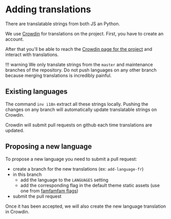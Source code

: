 # Adding translations

There are translatable strings from both JS an Python.

We use [Crowdin][crowdin] for translations on the project.
First, you have to create an account.

After that you'll be able to reach the [Crowdin page for the project][crowdin-udata] and interact with translations.

!!! warning
    We only translate strings from the `master` and maintenance branches of the repository.
    Do not push languages on any other branch because merging translations is incredibly painful.


## Existing languages

The command `inv i18n` extract all these strings locally.
Pushing the changes on any branch will automatically update translatable strings on Crowdin.

Crowdin will submit pull requests on github each time translations are updated.


## Proposing a new language

To propose a new language you need to submit a pull request:

* create a branch for the new translations (ex: `add-language-fr`)
* in this branch
    - add the language to the `LANGUAGES` setting
    - add the corresponding flag in the default theme static assets (use one from [famfamfam flags][famfamfam-flags])
* submit the pull request

Once it has been accepted, we will also create the new language translation in Crowdin.


[crowdin]: https://crowdin.com
[crowdin-udata]: https://crowdin.com/project/udata
[famfamfam-flags]: http://www.famfamfam.com/lab/icons/flags/
